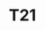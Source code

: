 ---
basin: 'No'
cudn: true
floor: Second
grade: 2
images:
- /assets/images/rooms/noc/t21_1.jpg
- /assets/images/rooms/noc/t21_2.jpg
living_room: 'No'
location: North Court
name: T21
network: Wireless Only
title: T21
---